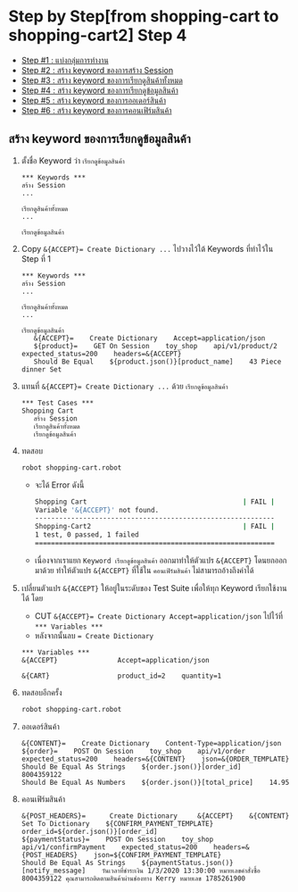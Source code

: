 # Step by Step[from shopping-cart to shopping-cart2] Step 4

- [Step #1 : แบ่งกลุ่มการทำงาน](./step-by-step-01.md)
- [Step #2 : สร้าง keyword ของการสร้าง Session](./step-by-step-02.md)
- [Step #3 : สร้าง keyword ของการเรียกดูสินค้าทั้งหมด](./step-by-step-03.md)
- [Step #4 : สร้าง keyword ของการเรียกดูข้อมูลสินค้า](./step-by-step-04.md)
- [Step #5 : สร้าง keyword ของการออเดอร์สินค้า](./step-by-step-05.md)
- [Step #6 : สร้าง keyword ของการคอนเฟิร์มสินค้า](./step-by-step-06.md)

## สร้าง keyword ของการเรียกดูข้อมูลสินค้า

1. ตั้งชื่อ Keyword ว่า `เรียกดูข้อมูลสินค้า`

   ```robot
   *** Keywords ***
   สร้าง Session
   ...

   เรียกดูสินค้าทั้งหมด
   ...

   เรียกดูข้อมูลสินค้า
   ```

2. Copy `&{ACCEPT}= Create Dictionary ...` ไปวางไว้ใต้ Keywords ที่ทำไว้ใน Step ที่ 1

   ```robot
   *** Keywords ***
   สร้าง Session
   ...

   เรียกดูสินค้าทั้งหมด
   ...

   เรียกดูข้อมูลสินค้า
      &{ACCEPT}=    Create Dictionary    Accept=application/json
      ${product}=    GET On Session    toy_shop    api/v1/product/2    expected_status=200    headers=&{ACCEPT}
      Should Be Equal    ${product.json()}[product_name]    43 Piece dinner Set
   ```

3. แทนที่ `&{ACCEPT}= Create Dictionary ...` ด้วย `เรียกดูข้อมูลสินค้า`

   ```robot
   *** Test Cases ***
   Shopping Cart
      สร้าง Session
      เรียกดูสินค้าทั้งหมด
      เรียกดูข้อมูลสินค้า
   ```

4. ทดสอบ

   ```sh
   robot shopping-cart.robot
   ```

   - จะได้ Error ดังนี้

     ```sh
     Shopping Cart                                       | FAIL |
     Variable '&{ACCEPT}' not found.
     ------------------------------------------------------------
     Shopping-Cart2                                      | FAIL |
     1 test, 0 passed, 1 failed
     ============================================================
     ```

   - เนื่องจากเราแยก `Keyword เรียกดูข้อมูลสินค้า` ออกมาทำให้ตัวแปร `&{ACCEPT}` โดนยกออกมาด้วย ทำให้ตัวแปร `&{ACCEPT}` ที่ใช้ใน `คอนเฟิร์มสินค้า` ไม่สามารถอ้างถึงค่าได้

5. เปลี่ยนตัวแปร `&{ACCEPT}` ให้อยู่ในระดับของ Test Suite เพื่อให้ทุก Keyword เรียกใช้งานได้ โดย

   - CUT `&{ACCEPT}= Create Dictionary Accept=application/json` ไปไว้ที่ `*** Variables ***`
   - หลังจากนั้นลบ `= Create Dictionary`

   ```robot
   *** Variables ***
   &{ACCEPT}               Accept=application/json

   &{CART}                 product_id=2    quantity=1
   ```

6. ทดสอบอีกครั้ง

   ```sh
   robot shopping-cart.robot
   ```

7. ออเดอร์สินค้า

   ```robot
   &{CONTENT}=    Create Dictionary    Content-Type=application/json
   ${order}=    POST On Session    toy_shop    api/v1/order    expected_status=200    headers=&{CONTENT}    json=&{ORDER_TEMPLATE}
   Should Be Equal As Strings    ${order.json()}[order_id]    8004359122
   Should Be Equal As Numbers    ${order.json()}[total_price]    14.95
   ```

8. คอนเฟิร์มสินค้า

   ```robot
   &{POST_HEADERS}=      Create Dictionary     &{ACCEPT}    &{CONTENT}
   Set To Dictionary    ${CONFIRM_PAYMENT_TEMPLATE}    order_id=${order.json()}[order_id]
   ${paymentStatus}=    POST On Session    toy_shop    api/v1/confirmPayment    expected_status=200    headers=&{POST_HEADERS}    json=${CONFIRM_PAYMENT_TEMPLATE}
   Should Be Equal As Strings    ${paymentStatus.json()}[notify_message]    วันเวลาที่ชำระเงิน 1/3/2020 13:30:00 หมายเลขคำสั่งซื้อ 8004359122 คุณสามารถติดตามสินค้าผ่านช่องทาง Kerry หมายเลข 1785261900
   ```
